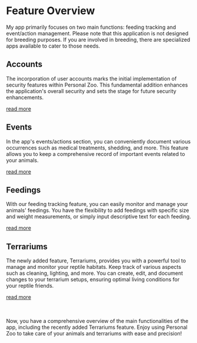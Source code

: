 # Feature Overview

My app primarily focuses on two main functions: feeding tracking and event/action management. Please note that this application is not designed for breeding purposes. If you are involved in breeding, there are specialized apps available to cater to those needs.

## Accounts

The incorporation of user accounts marks the initial implementation of security features within Personal Zoo. This fundamental addition enhances the application's overall security and sets the stage for future security enhancements.

[read more](/features/accounts)

## Events

In the app's events/actions section, you can conveniently document various occurrences such as medical treatments, shedding, and more. This feature allows you to keep a comprehensive record of important events related to your animals.

[read more](/features/events)

## Feedings

With our feeding tracking feature, you can easily monitor and manage your animals' feedings. You have the flexibility to add feedings with specific size and weight measurements, or simply input descriptive text for each feeding.

[read more](/features/feedings)

## Terrariums

The newly added feature, Terrariums, provides you with a powerful tool to manage and monitor your reptile habitats. Keep track of various aspects such as cleaning, lighting, and more. You can create, edit, and document changes to your terrarium setups, ensuring optimal living conditions for your reptile friends.

[read more](/features/terrariums)

<br>
<br>
Now, you have a comprehensive overview of the main functionalities of the app, including the recently added Terrariums feature. Enjoy using Personal Zoo to take care of your animals and terrariums with ease and precision!